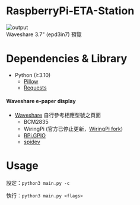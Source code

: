 # RaspberryPi-ETA-Station

![output](https://user-images.githubusercontent.com/71750702/177256250-56625f1c-f7bb-487d-9ce6-c91fcf683998.jpg)
<br>Waveshare 3.7" (epd3in7) 預覽

# Dependencies & Library
- Python (≥3.10)
  - [Pillow](https://pypi.org/project/Pillow/)
  - [Requests](https://pypi.org/project/requests/)

#### Waveshare e-paper display
- [Waveshare](https://www.waveshare.com/wiki/Main_Page#Display-e-Paper) 自行參考相應型號之頁面
  - BCM2835
  - WiringPi (官方已停止更新，[WiringPi fork](https://github.com/WiringPi/WiringPi))
  - [RPi.GPIO](https://pypi.org/project/RPi.GPIO/)
  - [spidev](https://pypi.org/project/spidev/)
  
# Usage
設定：`python3 main.py -c`

執行：`python3 main.py <flags>`
